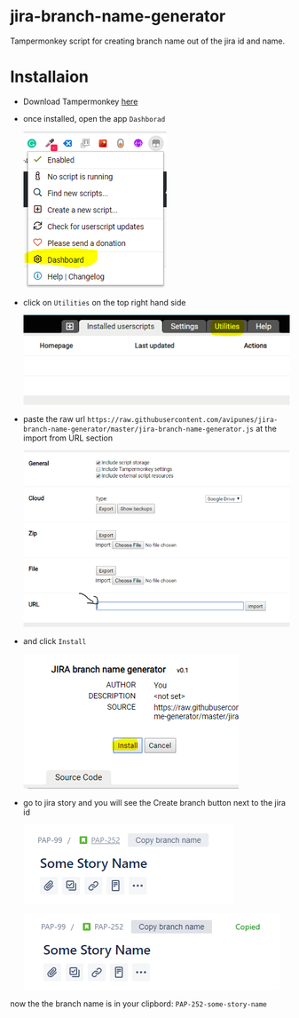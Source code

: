 # jira-branch-name-generator
Tampermonkey script for creating branch name out of the jira id and name.

# Installaion
* Download Tampermonkey [here](https://chrome.google.com/webstore/detail/tampermonkey/dhdgffkkebhmkfjojejmpbldmpobfkfo?hl=en)
* once installed, open the app `Dashborad`

  ![Dashborad](./1.PNG "Dashborad")

* click on `Utilities` on the top right hand side

  ![Utilities](./2.PNG "Utilities")

* paste the raw url `https://raw.githubusercontent.com/avipunes/jira-branch-name-generator/master/jira-branch-name-generator.js` at the import from URL section

  ![Import from URL](./3.PNG "Import from URL")
  
* and click `Install`

  ![Install](./4.PNG "Install")
  
* go to jira story and you will see the Create branch button next to the jira id

  ![](./5.PNG)

  ![](./6.PNG)

now the the branch name is in your clipbord: `PAP-252-some-story-name`

